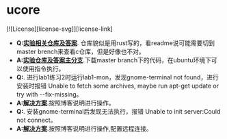 # ucore

[![License][license-svg]][license-link]

- **Q:[实验相关仓库及答案](https://github.com/chyyuu/os_kernel_lab/tree/rcore_tutorial_v3)**. 仓库貌似是用rust写的，看readme说可能需要切到master brench来查看c仓库，但是好像也不对。
- **A:[实验仓库及答案主分支](https://github.com/chyyuu/os_kernel_lab/tree/master)**.下载master branch下的代码，在ubuntu环境下可以使用指令执行。
- **Q:**. 进行lab1练习2时运行lab1-mon，发现gnome-terminal not found，进行安装时报错 Unable to fetch some archives, maybe run apt-get update or try with --fix-missing。
- **A:[解决方案](https://learnku.com/articles/21715)**.按照博客说明进行操作。
- **Q:**. 安装gnome-terminal后发现无法执行，报错 Unable to init server:Could not connect。
- **A:[解决方案](https://www.jianshu.com/p/aca81f8c7f08)**.按照博客说明进行操作,配置远程连接。
